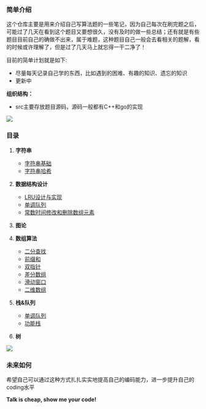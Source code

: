 ### 简单介绍

这个仓库主要是用来介绍自己写算法题的一些笔记，因为自己每次在刷完题之后，可能过了几天在看到这个题目又要想很久，没有及时的做一些总结；还有就是有些题目目前自己的确做不出来，属于难题，这种题目自己一般会去看相关的题解，看的时候或许理解了，但是过了几天马上就忘得一干二净了！

目前的简单计划就是如下:
* 尽量每天记录自己学的东西，比如遇到的困难、有趣的知识、遗忘的知识
* 更新中

**组织结构：**
* src主要存放题目源码，源码一般都有C++和go的实现


![](https://myimages-wqz.oss-cn-shanghai.aliyuncs.com/intern/202208191503510.png)

### 目录
1. **字符串**
    * [字符串基础]()
    * [字符串哈希](./strings/%E5%AD%97%E7%AC%A6%E4%B8%B2%E5%93%88%E5%B8%8C.md)

2. **数据结构设计**
    * [LRU设计与实现](./design/LRU%E8%AE%BE%E8%AE%A1%E4%B8%8E%E5%AE%9E%E7%8E%B0.md)
    * [单调队列](./design/%E5%8D%95%E8%B0%83%E9%98%9F%E5%88%97.md)
    * [常数时间修改和删除数组元素](./design/常数时间删除和查找数组中的任意元素.md)

3. **图论**

4. **数组算法**
    * [二分查找](./binarySearch/%E4%BA%8C%E5%88%86%E6%9F%A5%E6%89%BE.md)
    * [前缀和](./Array/%E5%89%8D%E7%BC%80%E5%92%8C.md)
    * [双指针](./Array/%E5%8F%8C%E6%8C%87%E9%92%88.md)
    * [差分数组](./Array/%E5%B7%AE%E5%88%86%E6%95%B0%E7%BB%84.md)
    * [滑动窗口](./Array/%E6%BB%91%E5%8A%A8%E7%AA%97%E5%8F%A3.md)
    * [二维数组](./Array/%E4%BA%8C%E7%BB%B4%E6%95%B0%E7%BB%84%E9%81%8D%E5%8E%86%E6%8A%80%E5%B7%A7%E6%80%BB%E7%BB%93.md)
    
5. **栈&队列**
    * [单调队列](./design/%E5%8D%95%E8%B0%83%E9%98%9F%E5%88%97.md)
    * [功能栈](./stack/getMin%E5%8A%9F%E8%83%BD%E6%A0%88.md)

6. **树**


![](https://myimages-wqz.oss-cn-shanghai.aliyuncs.com/intern/202208191503510.png)
### 未来如何
希望自己可以通过这种方式扎扎实实地提高自己的编码能力，进一步提升自己的coding水平

**Talk is cheap, show me your code!**